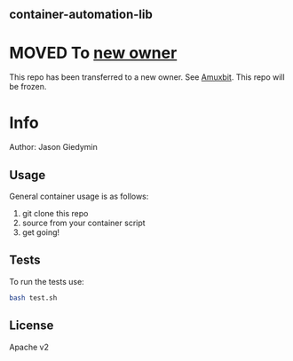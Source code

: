 container-automation-lib
------------------------

# MOVED To [new owner](https://github.com/Amuxbit/container-automation-lib)

This repo has been transferred to a new owner. See 
[Amuxbit](https://github.com/Amuxbit/container-automation-lib). 
This repo will be frozen.

# Info

Author: Jason Giedymin

## Usage

General container usage is as follows:

1. git clone this repo
1. source from your container script
1. get going!

## Tests

To run the tests use:

```bash
bash test.sh
```

## License

Apache v2